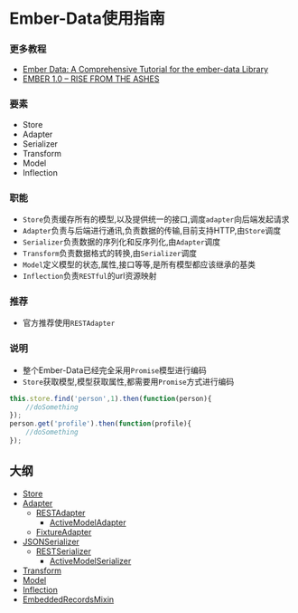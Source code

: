 # Ember-Data使用指南

### 更多教程
+ [Ember Data: A Comprehensive Tutorial for the ember-data Library](http://www.toptal.com/emberjs/a-thorough-guide-to-ember-data)
+ [EMBER 1.0 – RISE FROM THE ASHES](http://dev.mygrid.org.uk/blog/tag/ember-data/)


### 要素
* Store
* Adapter
* Serializer
* Transform
* Model
* Inflection

### 职能
* `Store`负责缓存所有的模型,以及提供统一的接口,调度`adapter`向后端发起请求
* `Adapter`负责与后端进行通讯,负责数据的传输,目前支持HTTP,由`Store`调度
* `Serializer`负责数据的序列化和反序列化,由`Adapter`调度
* `Transform`负责数据格式的转换,由`Serializer`调度
* `Model`定义模型的状态,属性,接口等等,是所有模型都应该继承的基类
* `Inflection`负责`RESTful`的url资源映射

### 推荐
* 官方推荐使用`RESTAdapter`

### 说明
* 整个Ember-Data已经完全采用`Promise`模型进行编码
* `Store`获取模型,模型获取属性,都需要用`Promise`方式进行编码
```javascript
this.store.find('person',1).then(function(person){
    //doSomething
});
person.get('profile').then(function(profile){
    //doSomething
});
```
## 大纲
* [Store](https://github.com/innobricks/docs/tree/master/ember_data/Store.md)
* [Adapter](https://github.com/innobricks/docs/tree/master/ember_data/Adapter.md)
    * [RESTAdapter](https://github.com/innobricks/docs/tree/master/ember_data/RESTAdapter.md)
        * [ActiveModelAdapter](https://github.com/innobricks/docs/tree/master/ember_data/ActiveModelAdapter.md)
    * [FixtureAdapter](https://github.com/innobricks/docs/tree/master/ember_data/FixtureAdapter.md)
* [JSONSerializer](https://github.com/innobricks/docs/tree/master/ember_data/JSONSerializer.md)
    * [RESTSerializer](https://github.com/innobricks/docs/tree/master/ember_data/RESTSerializer.md)
        * [ActiveModelSerializer](https://github.com/innobricks/docs/tree/master/ember_data/ActiveModelSerializer.md)
* [Transform](https://github.com/innobricks/docs/tree/master/ember_data/Transform.md)
* [Model](https://github.com/innobricks/docs/tree/master/ember_data/Model.md)
* [Inflection](https://github.com/innobricks/docs/tree/master/ember_data/Inflection.md)
* [EmbeddedRecordsMixin](https://github.com/innobricks/docs/tree/master/ember_data/EmbeddedRecordsMixin.md)